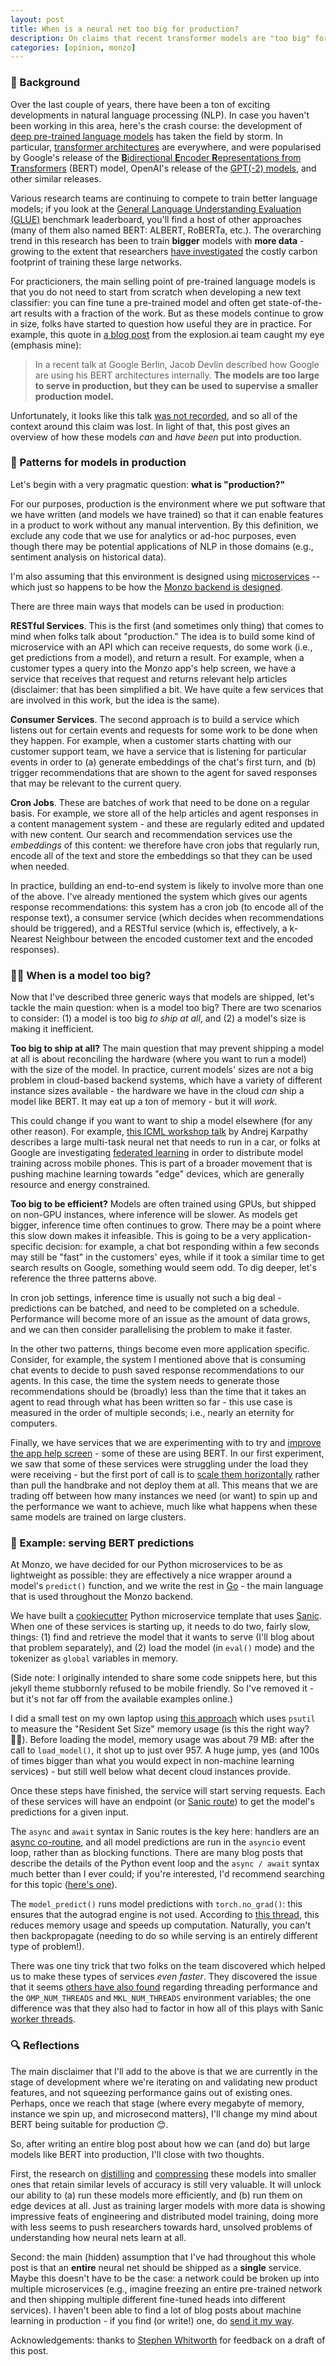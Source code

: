 ```yaml
---
layout: post
title: When is a neural net too big for production?
description: On claims that recent transformer models are "too big" for production.
categories: [opinion, monzo]
---
```


### 💬 Background
Over the last couple of years, there have been a ton of exciting developments in natural language processing (NLP). In case you haven't been working in this area, here's the crash course: the development of [deep pre-trained language models](http://ruder.io/nlp-imagenet/) has taken the field by storm. In particular, [transformer architectures](https://arxiv.org/abs/1706.03762) are everywhere, and were popularised by Google's release of the [**B**idirectional **E**ncoder **R**epresentations from **T**ransformers](https://arxiv.org/abs/1810.04805) (BERT) model, OpenAI's release of the [GPT(-2) models](https://openai.com/blog/better-language-models/), and other similar releases.

Various research teams are continuing to compete to train better language models; if you look at the [General Language Understanding Evaluation (GLUE)](https://gluebenchmark.com/leaderboard) benchmark leaderboard, you'll find a host of other approaches (many of them also named BERT: ALBERT, RoBERTa, etc.). The overarching trend in this research has been to train **bigger** models with **more data** - growing to the extent that researchers [have investigated](https://arxiv.org/abs/1906.02243) the costly carbon footprint of training these large networks.

For practicioners, the main selling point of pre-trained language models is that you do not need to start from scratch when developing a new text classifier: you can fine tune a pre-trained model and often get state-of-the-art results with a fraction of the work. But as these models continue to grow in size, folks have started to question how useful they are in practice. For example, this quote in [a blog post](https://explosion.ai/blog/spacy-pytorch-transformers) from the explosion.ai team caught my eye (emphasis mine):

> In a recent talk at Google Berlin, Jacob Devlin described how Google are using his BERT architectures internally. **The models are too large to serve in production, but they can be used to supervise a smaller production model.** 

Unfortunately, it looks like this talk [was not recorded](https://twitter.com/honnibal/status/1157592067712966657), and so all of the context around this claim was lost. In light of that, this post gives an overview of how these models _can_ and _have been_ put into production.

### 🚢 Patterns for models in production
Let's begin with a very pragmatic question: **what is "production?"**

For our purposes, production is the environment where we put software that we have written (and models we have trained) so that it can enable features in a product to work without any manual intervention. By this definition, we exclude any code that we use for analytics or ad-hoc purposes, even though there may be potential applications of NLP in those domains (e.g., sentiment analysis on historical data).

I'm also assuming that this environment is designed using [microservices](https://en.wikipedia.org/wiki/Microservices) -- which just so happens to be how the [Monzo backend is designed](https://monzo.com/blog/2016/09/19/building-a-modern-bank-backend).

There are three main ways that models can be used in production:

**RESTful Services**. This is the first (and sometimes only thing) that comes to mind when folks talk about "production." The idea is to build some kind of microservice with an API which can receive requests, do some work (i.e., get predictions from a model), and return a result. For example, when a customer types a query into the Monzo app's help screen, we have a service that receives that request and returns relevant help articles (disclaimer: that has been simplified a bit. We have quite a few services that are involved in this work, but the idea is the same).

**Consumer Services**. The second approach is to build a service which listens out for certain events and requests for some work to be done when they happen. For example, when a customer starts chatting with our customer support team, we have a service that is listening for particular events in order to (a) generate embeddings of the chat's first turn, and (b) trigger recommendations that are shown to the agent for saved responses that may be relevant to the current query.

**Cron Jobs**. These are batches of work that need to be done on a regular basis. For example, we store all of the help articles and agent responses in a content management system - and these are regularly edited and updated with new content. Our search and recommendation services use the _embeddings_ of this content: we therefore have cron jobs that regularly run, encode all of the text and store the embeddings so that they can be used when needed.

In practice, building an end-to-end system is likely to involve more than one of the above. I've already mentioned the system which gives our agents response recommendations: this system has a cron job (to encode all of the response text), a consumer service (which decides when recommendations should be triggered), and a RESTful service (which is, effectively, a k-Nearest Neighbour between the encoded customer text and the encoded responses).  

### 🙅‍♂️ When is a model too big?
Now that I've described three generic ways that models are shipped, let's tackle the main question: when is a model too big? There are two scenarios to consider: (1) a model is too big _to ship at all_, and (2) a model's size is making it inefficient.

**Too big to ship at all?** The main question that may prevent shipping a model at all is about reconciling the hardware (where you want to run a model) with the size of the model. In practice, current models' sizes are not a big problem in cloud-based backend systems, which have a variety of different instance sizes available - the hardware we have in the cloud _can_ ship a model like BERT. It may eat up a ton of memory - but it will _work_. 

This could change if you want to want to ship a model elsewhere (for any other reason). For example, [this ICML workshop talk](https://slideslive.com/38917690/multitask-learning-in-the-wilderness) by Andrej Karpathy describes a large multi-task neural net that needs to run in a car, or folks at Google are investigating [federated learning](https://ai.googleblog.com/2017/04/federated-learning-collaborative.html) in order to distribute model training across mobile phones. This is part of a broader movement that is pushing machine learning towards "edge" devices, which are generally resource and energy constrained.

**Too big to be efficient?** Models are often trained using GPUs, but shipped on non-GPU instances, where inference will be slower. As models get bigger, inference time often continues to grow. There may be a point where this slow down makes it infeasible. This is going to be a very application-specific decision: for example, a chat bot responding within a few seconds may still be "fast" in the customers' eyes, while if it took a similar time to get search results on Google, something would seem odd. To dig deeper, let's reference the three patterns above.

In cron job settings, inference time is usually not such a big deal - predictions can be batched, and need to be completed on a schedule. Performance will become more of an issue as the amount of data grows, and we can then consider parallelising the problem to make it faster.

In the other two patterns, things become even more application specific. Consider, for example, the system I mentioned above that is consuming chat events to decide to push saved response recommendations to our agents. In this case, the time the system needs to generate those recommendations should be (broadly) less than the time that it takes an agent to read through what has been written so far - this use case is measured in the order of multiple seconds; i.e., nearly an eternity for computers.

Finally, we have services that we are experimenting with to try and [improve the app help screen](https://monzo.com/blog/2018/08/01/data-help) - some of these are using BERT. In our first experiment, we saw that some of these services were struggling under the load they were receiving - but the first port of call is to [scale them horizontally](https://github.com/vaquarkhan/vaquarkhan/wiki/Difference-between-scaling-horizontally-and-vertically) rather than pull the handbrake and not deploy them at all. This means that we are trading off between how many instances we need (or want) to spin up and the performance we want to achieve, much like what happens when these same models are trained on large clusters.

### 🤗 Example: serving BERT predictions
At Monzo, we have decided for our Python microservices to be as lightweight as possible: they are effectively a nice wrapper around a model's `predict()` function, and we write the rest in [Go](https://golang.org/) - the main language that is used throughout the Monzo backend.

We have built a [cookiecutter](https://cookiecutter.readthedocs.io/en/latest/) Python microservice template that uses [Sanic](https://github.com/huge-success/sanic). When one of these services is starting up, it needs to do two, fairly slow, things: (1) find and retrieve the model that it wants to serve (I'll blog about that problem separately), and (2) load the model (in `eval()` mode) and the tokenizer as `global` variables in memory. 

(Side note: I originally intended to share some code snippets here, but this jekyll theme stubbornly refused to be mobile friendly. So I've removed it - but it's not far off from the available examples online.)

I did a small test on my own laptop using [this approach](https://stackoverflow.com/questions/938733/total-memory-used-by-python-process) which uses `psutil` to measure the "Resident Set Size" memory usage (is this the right way? 🤷‍♂️). Before loading the model, memory usage was about 79 MB: after the call to `load_model()`, it shot up to just over 957. A huge jump, yes (and 100s of times bigger than what you would expect in non-machine learning services) - but still well below what decent cloud instances provide. 

Once these steps have finished, the service will start serving requests. Each of these services will have an endpoint (or [Sanic route](https://sanic.readthedocs.io/en/latest/sanic/routing.html)) to get the model's predictions for a given input.

The `async` and `await` syntax in Sanic routes is the key here: handlers are an [async co-routine](https://docs.python.org/3/library/asyncio-task.html), and all model predictions are run in the `asyncio` event loop, rather than as blocking functions. There are many blog posts that describe the details of the Python event loop and the `async / await` syntax much better than I ever could; if you're interested, I'd recommend searching for this topic ([here's one](https://stackabuse.com/python-async-await-tutorial/)).

The `model_predict()` runs model predictions with `torch.no_grad()`: this ensures that the autograd engine is not used. According to [this thread](https://discuss.pytorch.org/t/model-eval-vs-with-torch-no-grad/19615), this reduces memory usage and speeds up computation. Naturally, you can't then backpropagate (needing to do so while serving is an entirely different type of problem!).

There was one tiny trick that two folks on the team discovered which helped us to make these types of services _even faster_. They discovered the issue that it seems [others have also found](https://twitter.com/MarkNeumannnn/status/1067926695338926080) regarding threading performance and the `OMP_NUM_THREADS` and `MKL_NUM_THREADS` environment variables; the one difference was that they also had to factor in how all of this plays with Sanic [worker threads](https://sanic.readthedocs.io/en/latest/sanic/deploying.html#workers).

### 🔍 Reflections
The main disclaimer that I'll add to the above is that we are currently in the stage of development where we're iterating on and validating new product features, and not squeezing performance gains out of existing ones. Perhaps, once we reach that stage (where every megabyte of memory, instance we spin up, and microsecond matters), I'll change my mind about BERT being suitable for production 😊. 

So, after writing an entire blog post about how we can (and do) but large models like BERT into production, I'll close with two thoughts.

First, the research on [distilling](https://medium.com/huggingface/distilbert-8cf3380435b5) and [compressing](https://arxiv.org/abs/1909.11687) these models into smaller ones that retain similar levels of accuracy is still very valuable. It will unlock our ability to (a) run these models more efficiently, and (b) run them on edge devices at all. Just as training larger models with more data is showing impressive feats of engineering and distributed model training, doing more with less seems to push researchers towards hard, unsolved problems of understanding how neural nets learn at all.

Second: the main (hidden) assumption that I've had throughout this whole post is that an **entire** neural net should be shipped as a **single** service. Maybe this doesn't have to be the case: a network could be broken up into multiple microservices (e.g., imagine freezing an entire pre-trained network and then shipping multiple different fine-tuned heads into different services). I haven't been able to find a lot of blog posts about machine learning in production - if you find (or write!) one, do [send it my way](https://twitter.com/neal_lathia).

Acknowledgements: thanks to [Stephen Whitworth](https://stephen.sh/) for feedback on a draft of this post.
